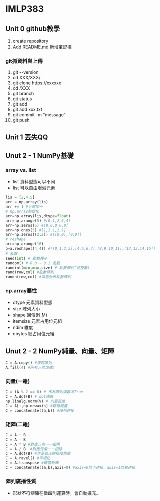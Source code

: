 # IMLP383
## Unit 0 github教學
1. create repository
2. Add README.md 新增筆記檔
### git抓資料與上傳
1. git --version
2. cd XXX/XXX/
3. git clone https://xxxxxx
4. cd /XXX
5. git branch
6. git status
7. git add
8. git add xxx.txt
9. git commit -m "message"
10. git push

## Unit 1 丟失QQ
## Unut 2 - 1 NumPy基礎
### array vs. list
- list 資料型態可以不同
- list 可以自由增減元素
```python
lis = [2,4,5]
arr = np.array(lis)
arr += 1 #全部加一
# np.array初始化
arr=np.array(lis,dtype=float)
arr=np.arange(5) #[0,1,2,3,4]
arr=np.zeros(5) #[0,0,0,0,0]
arr=np.ones(5) #[1,1,1,1,1]
arr=np.zeros((2,2)) #[[0,0],[0,0]]
# reshape
arr=np.arange(16)
b=a.reshape((4,4)) #[[0,1,2,3],[4,5,6,7],[8,9,10,11],[12,13,14,15]]
# 亂數
seed(int) # 亂數種子
random() # 0.0 ~ 0.1 亂數
randint(min,max,size) # 亂數陣列(或整數)
rand(row,col) #亂數陣列
randn(row,col) #常態分佈亂數陣列
```
### np.array屬性
- dtype 元素資料型態
- size 陣列大小
- shape 回傳(N,M)
- itemsize 元素占用位元組
- ndim 維度
- nbytes 總占用位元組

## Unut 2 - 2 NumPy純量、向量、矩陣

```python
C = A.copy() #複製陣列
A.fill(4) #所有元素填成4
```
### 向量(一維)
```python
C = (A % 2 == 0) # 布林陣列偶數為True
C = A.dot(B) # dot運算
np.linalg.norm(V) # 向量長度
C = A[:,np.newaxis] #新增維度
C = concatenate((a,b)) #陣列連接
```
### 矩陣(二維)
```python
C = A + B
C = A - B
C = A * B #對應元素一一相乘
C = A / B  #對應元素一一相除
C = A.dot(B) #才是真正的矩陣相乘
C = A.ravel() #平坦化
C = A.transpose #轉置矩陣
C = concatenate((a,b),axis=0) #axis=0向下連接、axis=1向右連接
```
### 陣列廣播性質
- 形狀不符矩陣在做四則運算時，會自動擴充。
